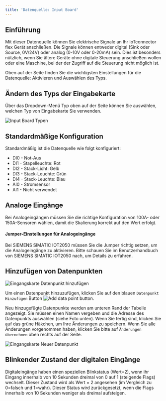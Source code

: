 ```yaml
---
title: 'Datenquelle: Input Board'
---
```


## Einführung

Mit dieser Datenquelle können Sie elektrische Signale an Ihr IoTconnector flex Gerät anschließen. Die Signale können entweder digital (Sink oder Source, 0V/24V) oder analog (0-10V oder 0-20mA) sein. Dies ist besonders nützlich, wenn Sie ältere Geräte ohne digitale Steuerung anschließen wollen oder eine Maschine, bei der der Zugriff auf die Steuerung nicht möglich ist.

Oben auf der Seite finden Sie die wichtigsten Einstellungen für die Datenquelle: Aktivieren und Auswählen des Typs.

## Ändern des Typs der Eingabekarte

Über das Dropdown-Menü Typ oben auf der Seite können Sie auswählen, welchen Typ von Eingabekarte Sie verwenden.

![Input Board Typen](/img/datasource/inputboard_types.png)

## Standardmäßige Konfiguration

Standardmäßig ist die Datenquelle wie folgt konfiguriert:

- DI0 - Not-Aus
- DI1 - Stapelleuchte: Rot
- DI2 - Stack-Licht: Gelb
- DI3 - Stack-Leuchte: Grün
- DI4 - Stack-Leuchte: Blau
- AI0 - Stromsensor
- AI1 - Nicht verwendet

## Analoge Eingänge

Bei Analogeingängen müssen Sie die richtige Konfiguration von 100A- oder 150A-Sensoren wählen, damit die Skalierung korrekt auf den Wert erfolgt.

#### Jumper-Einstellungen für Analogeingänge

Bei SIEMENS SIMATIC IOT2050 müssen Sie die Jumper richtig setzen, um die Analogeingänge zu aktivieren. Bitte schauen Sie im Benutzerhandbuch von SIEMENS SIMATIC IOT2050 nach, um Details zu erfahren.

## Hinzufügen von Datenpunkten

![Eingangskarte Datenpunkt hinzufügen](/img/datasource/inputboard_add.png)

Um einen Datenpunkt hinzuzufügen, klicken Sie auf den blauen `Datenpunkt Hinzufügen` Button ![Add data point button](/img/datasource/addbutton.png).

Neu hinzugefügte Datenpunkte werden am unteren Rand der Tabelle angezeigt. Sie müssen einen Namen vergeben und die Adresse des Datenpunkts auswählen (siehe Foto unten). Wenn Sie fertig sind, klicken Sie auf das grüne Häkchen, um Ihre Änderungen zu speichern. Wenn Sie alle Änderungen vorgenommen haben, klicken Sie bitte auf `Änderungen übernehmen` oben rechts auf der Seite.

![Eingangskarte Neuer Datenpunkt](/img/datasource/inputboard_newdatapoint.png)

## Blinkender Zustand der digitalen Eingänge

Digitaleingänge haben einen speziellen Blinkstatus (Wert=2), wenn ihr Eingang innerhalb von 10 Sekunden dreimal von 0 auf 1 (steigende Flags) wechselt. Dieser Zustand wird als Wert = 2 angesehen (im Vergleich zu 0=falsch und 1=wahr). Dieser Status wird zurückgesetzt, wenn die Flags innerhalb von 10 Sekunden weniger als dreimal aufsteigen.
